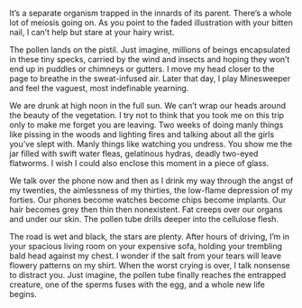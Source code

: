 It’s a separate organism trapped in the innards of its parent. There’s a whole lot of meiosis going on. As you point to the faded illustration with your bitten nail, I can’t help but stare at your hairy wrist.

The pollen lands on the pistil. Just imagine, millions of beings encapsulated in these tiny specks, carried by the wind and insects and hoping they won’t end up in puddles or chimneys or gutters. I move my head closer to the page to breathe in the sweat-infused air. Later that day, I play Minesweeper and feel the vaguest, most indefinable yearning.

We are drunk at high noon in the full sun. We can’t wrap our heads around the beauty of the vegetation. I try not to think that you took me on this trip only to make me forget you are leaving. Two weeks of doing manly things like pissing in the woods and lighting fires and talking about all the girls you’ve slept with. Manly things like watching you undress. You show me the jar filled with swift water fleas, gelatinous hydras, deadly two-eyed flatworms. I wish I could also enclose this moment in a piece of glass.

We talk over the phone now and then as I drink my way through the angst of my twenties, the aimlessness of my thirties, the low-flame depression of my forties. Our phones become watches become chips become implants. Our hair becomes grey then thin then nonexistent. Fat creeps over our organs and under our skin. The pollen tube drills deeper into the cellulose flesh.

The road is wet and black, the stars are plenty. After hours of driving, I’m in your spacious living room on your expensive sofa, holding your trembling bald head against my chest. I wonder if the salt from your tears will leave flowery patterns on my shirt. When the worst crying is over, I talk nonsense to distract you. Just imagine, the pollen tube finally reaches the entrapped creature, one of the sperms fuses with the egg, and a whole new life begins.
